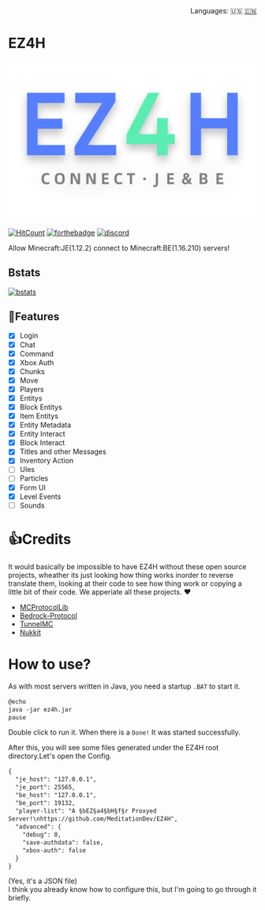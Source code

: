 <div align="right">
  Languages:
  🇺🇸
  <a title="Chinese" href="/README_CN.md">🇨🇳</a>
</div>

# EZ4H

![icon](EZ4H_icon.png)

[![HitCount](http://hits.dwyl.com/Project-EZ4H/EZ4H.svg)](http://hits.dwyl.com/Project-EZ4H/EZ4H)
[![forthebadge](https://forthebadge.com/images/badges/made-with-java.svg)](https://forthebadge.com)
[![discord](https://img.shields.io/discord/799644723328974868?style=for-the-badge)](https://discord.gg/s3H67gYe7Z)



Allow Minecraft:JE(1.12.2) connect to Minecraft:BE(1.16.210) servers!  

## Bstats
[![bstats](https://bstats.org/signatures/bukkit/EZ4H.svg)](https://bstats.org/plugin/bukkit/EZ4H/10109)

## 🎉Features
- [x] Login
- [x] Chat
- [x] Command
- [X] Xbox Auth
- [X] Chunks
- [X] Move
- [X] Players
- [X] Entitys
- [X] Block Entitys
- [X] Item Entitys
- [X] Entity Metadata
- [X] Entity Interact
- [X] Block Interact
- [X] Titles and other Messages
- [X] Inventory Action
- [ ] UIes
- [ ] Particles
- [x] Form UI
- [X] Level Events
- [ ] Sounds

# 👍Credits
It would basically be impossible to have EZ4H without these open source projects, wheather its just looking how thing works inorder to reverse translate them, looking at their code to see how thing work or copying a little bit of their code. We apperiate all these projects. ❤
- [MCProtocolLib](https://github.com/Steveice10/MCProtocolLib)
- [Bedrock-Protocol](https://github.com/CloudburstMC/Protocol)
- [TunnelMC](https://github.com/THEREALWWEFAN231/TunnelMC)
- [Nukkit](https://github.com/CloudburstMC/Nukkit/)

# How to use?
As with most servers written in Java, you need a startup `.BAT` to start it.  
~~~  
@echo  
java -jar ez4h.jar  
pause
~~~
Double click to run it. 
When there is a `Done!` It was started successfully. 

After this, you will see some files generated under the EZ4H root directory.Let's open the Config. 

~~~
{
  "je_host": "127.0.0.1",
  "je_port": 25565,
  "be_host": "127.0.0.1",
  "be_port": 19132,
  "player-list": "A §bEZ§a4§bH§f§r Proxyed Server!\nhttps://github.com/MeditationDev/EZ4H",
  "advanced": {
    "debug": 0,
    "save-authdata": false,
    "xbox-auth": false
  }
}
~~~
(Yes, it's a JSON file)  
I think you already know how to configure this, but I'm going to go through it briefly.
